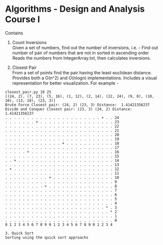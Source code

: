 Algorithms - Design and Analysis Course I
=========================================

Contains

1. Count Inversions  
  Given a set of numbers, find out the number of inversions, i.e. - Find out number of pair of numbers that are not in sorted in ascending order  
  Reads the numbers from IntegerArray.txt, then calculates inversions.  

2. Closest Pair  
  From a set of points find the pair having the least euclidean distance. Provides both a O(n^2) and O(nlogn) implementations.
  Includes a visual representation for better visualization. For example - 

  ```
  closest_pair.py 10 25  
  [(24, 2), (7, 23), (5, 16), (1, 12), (2, 14), (22, 24), (9, 8), (10, 10), (13, 18), (23, 3)]  
  Brute Force Closest pair: (24, 2) (23, 3) Distance:  1.41421356237  
  Divide and Conquer Closest pair: (23, 3) (24, 2) Distance: 1.41421356237  
  . . . . . . . . . . . . . . . . . . . . . . + . . 24
  . . . . . . . + . . . . . . . . . . . . . . . . . 23
  . . . . . . . . . . . . . . . . . . . . . . . . . 22
  . . . . . . . . . . . . . . . . . . . . . . . . . 21
  . . . . . . . . . . . . . . . . . . . . . . . . . 20
  . . . . . . . . . . . . . . . . . . . . . . . . . 19
  . . . . . . . . . . . . . + . . . . . . . . . . . 18
  . . . . . . . . . . . . . . . . . . . . . . . . . 17
  . . . . . + . . . . . . . . . . . . . . . . . . . 16
  . . . . . . . . . . . . . . . . . . . . . . . . . 15
  . . + . . . . . . . . . . . . . . . . . . . . . . 14
  . . . . . . . . . . . . . . . . . . . . . . . . . 13
  . + . . . . . . . . . . . . . . . . . . . . . . . 12
  . . . . . . . . . . . . . . . . . . . . . . . . . 11
  . . . . . . . . . . + . . . . . . . . . . . . . . 10
  . . . . . . . . . . . . . . . . . . . . . . . . . 9
  . . . . . . . . . + . . . . . . . . . . . . . . . 8
  . . . . . . . . . . . . . . . . . . . . . . . . . 7
  . . . . . . . . . . . . . . . . . . . . . . . . . 6
  . . . . . . . . . . . . . . . . . . . . . . . . . 5
  . . . . . . . . . . . . . . . . . . . . . . . . . 4
  . . . . . . . . . . . . . . . . . . . . . . . * . 3
  . . . . . . . . . . . . . . . . . . . . . . . . * 2
  . . . . . . . . . . . . . . . . . . . . . . . . . 1
  . . . . . . . . . . . . . . . . . . . . . . . . . 0
  0 1 2 3 4 5 6 7 8 9 0 1 2 3 4 5 6 7 8 9 0 1 2 3 4
  
3. Quick Sort
  Sorting using the quick sort approachs
  ```